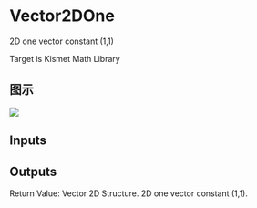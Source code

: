 # Vector2DOne

2D one vector constant (1,1)

Target is Kismet Math Library

## 图示

![]($-20221218-19590020.png)

## Inputs

## Outputs

Return Value: Vector 2D Structure. 2D one vector constant (1,1).

